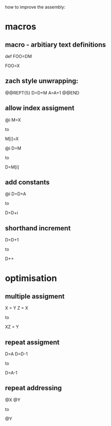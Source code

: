 how to improve the assembly:

# macros

## macro - arbitiary text definitions


def FOO=DM

FOO=X

## zach style unwrapping:

@@REPT{5}
    D=D+M
    A=A+1
@@END

## allow index assigment

@i
M=X

to

M[i]=X

@i
D=M

to

D=M[i]

## add constants

@i
D=D+A

to

D=D+i

## shorthand increment

D=D+1

to

D++

# optimisation

## multiple assigment

X = Y
Z = X

to

XZ = Y

## repeat assigment

D=A
D=D-1

to 

D=A-1

## repeat addressing

@X
@Y

to

@Y
